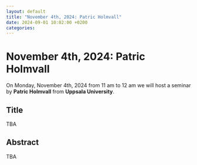 ```yaml
---
layout: default
title: "November 4th, 2024: Patric Holmvall"
date: 2024-09-01 10:02:00 +0200
categories:
---
```


# November 4th, 2024: Patric Holmvall

On Monday, November 4th, 2024 from 11 am to 12 am we will host a seminar by **Patric Holmvall** from **Uppsala University**. 

## Title

TBA


## Abstract 

TBA







